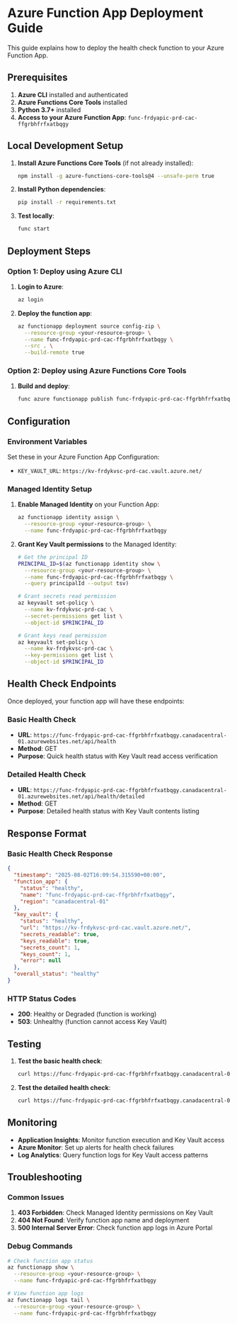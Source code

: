 # Azure Function App Deployment Guide

This guide explains how to deploy the health check function to your Azure Function App.

## Prerequisites

1. **Azure CLI** installed and authenticated
2. **Azure Functions Core Tools** installed
3. **Python 3.7+** installed
4. **Access to your Azure Function App**: `func-frdyapic-prd-cac-ffgrbhfrfxatbqgy`

## Local Development Setup

1. **Install Azure Functions Core Tools** (if not already installed):
   ```bash
   npm install -g azure-functions-core-tools@4 --unsafe-perm true
   ```

2. **Install Python dependencies**:
   ```bash
   pip install -r requirements.txt
   ```

3. **Test locally**:
   ```bash
   func start
   ```

## Deployment Steps

### Option 1: Deploy using Azure CLI

1. **Login to Azure**:
   ```bash
   az login
   ```

2. **Deploy the function app**:
   ```bash
   az functionapp deployment source config-zip \
     --resource-group <your-resource-group> \
     --name func-frdyapic-prd-cac-ffgrbhfrfxatbqgy \
     --src . \
     --build-remote true
   ```

### Option 2: Deploy using Azure Functions Core Tools

1. **Build and deploy**:
   ```bash
   func azure functionapp publish func-frdyapic-prd-cac-ffgrbhfrfxatbqgy
   ```

## Configuration

### Environment Variables

Set these in your Azure Function App Configuration:

- `KEY_VAULT_URL`: `https://kv-frdykvsc-prd-cac.vault.azure.net/`

### Managed Identity Setup

1. **Enable Managed Identity** on your Function App:
   ```bash
   az functionapp identity assign \
     --resource-group <your-resource-group> \
     --name func-frdyapic-prd-cac-ffgrbhfrfxatbqgy
   ```

2. **Grant Key Vault permissions** to the Managed Identity:
   ```bash
   # Get the principal ID
   PRINCIPAL_ID=$(az functionapp identity show \
     --resource-group <your-resource-group> \
     --name func-frdyapic-prd-cac-ffgrbhfrfxatbqgy \
     --query principalId --output tsv)

   # Grant secrets read permission
   az keyvault set-policy \
     --name kv-frdykvsc-prd-cac \
     --secret-permissions get list \
     --object-id $PRINCIPAL_ID

   # Grant keys read permission
   az keyvault set-policy \
     --name kv-frdykvsc-prd-cac \
     --key-permissions get list \
     --object-id $PRINCIPAL_ID
   ```

## Health Check Endpoints

Once deployed, your function app will have these endpoints:

### Basic Health Check
- **URL**: `https://func-frdyapic-prd-cac-ffgrbhfrfxatbqgy.canadacentral-01.azurewebsites.net/api/health`
- **Method**: GET
- **Purpose**: Quick health status with Key Vault read access verification

### Detailed Health Check
- **URL**: `https://func-frdyapic-prd-cac-ffgrbhfrfxatbqgy.canadacentral-01.azurewebsites.net/api/health/detailed`
- **Method**: GET
- **Purpose**: Detailed health status with Key Vault contents listing

## Response Format

### Basic Health Check Response
```json
{
  "timestamp": "2025-08-02T16:09:54.315590+00:00",
  "function_app": {
    "status": "healthy",
    "name": "func-frdyapic-prd-cac-ffgrbhfrfxatbqgy",
    "region": "canadacentral-01"
  },
  "key_vault": {
    "status": "healthy",
    "url": "https://kv-frdykvsc-prd-cac.vault.azure.net/",
    "secrets_readable": true,
    "keys_readable": true,
    "secrets_count": 1,
    "keys_count": 1,
    "error": null
  },
  "overall_status": "healthy"
}
```

### HTTP Status Codes
- **200**: Healthy or Degraded (function is working)
- **503**: Unhealthy (function cannot access Key Vault)

## Testing

1. **Test the basic health check**:
   ```bash
   curl https://func-frdyapic-prd-cac-ffgrbhfrfxatbqgy.canadacentral-01.azurewebsites.net/api/health
   ```

2. **Test the detailed health check**:
   ```bash
   curl https://func-frdyapic-prd-cac-ffgrbhfrfxatbqgy.canadacentral-01.azurewebsites.net/api/health/detailed
   ```

## Monitoring

- **Application Insights**: Monitor function execution and Key Vault access
- **Azure Monitor**: Set up alerts for health check failures
- **Log Analytics**: Query function logs for Key Vault access patterns

## Troubleshooting

### Common Issues

1. **403 Forbidden**: Check Managed Identity permissions on Key Vault
2. **404 Not Found**: Verify function app name and deployment
3. **500 Internal Server Error**: Check function app logs in Azure Portal

### Debug Commands

```bash
# Check function app status
az functionapp show \
  --resource-group <your-resource-group> \
  --name func-frdyapic-prd-cac-ffgrbhfrfxatbqgy

# View function app logs
az functionapp logs tail \
  --resource-group <your-resource-group> \
  --name func-frdyapic-prd-cac-ffgrbhfrfxatbqgy
``` 